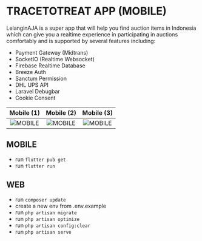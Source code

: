 # TRACETOTREAT APP (MOBILE)

LelanginAJA is a super app that will help you find auction items in Indonesia which can give you a realtime experience in participating in auctions comfortably and is supported by several features including:
- Payment Gateway (Midtrans)
- SocketIO (Realtime Websocket)
- Firebase Realtime Database
- Breeze Auth
- Sanctum Permission
- DHL UPS API
- Laravel Debugbar
- Cookie Consent


Mobile (1)                                              |  Mobile (2)                                       |  Mobile (3)
:------------------------------------------------------:|:------------------------------------------------: |:-----------------------------------------------:
![MOBILE](preview/photo_2023-02-15_09-41-20.jpg)        |  ![MOBILE](preview/photo_2023-02-15_09-41-22.jpg) | ![MOBILE](preview/photo_2023-02-15_09-41-24.jpg)

## MOBILE 
- run `flutter pub get`
- run `flutter run`


## WEB
- run `composer update`
- create a new env from .env.example
- run `php artisan migrate`
- run `php artisan optimize`
- run `php artisan config:clear`
- run `php artisan serve`
